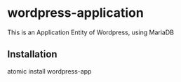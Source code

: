 # wordpress-application

This is an Application Entity of Wordpress, using MariaDB

## Installation

atomic install wordpress-app
